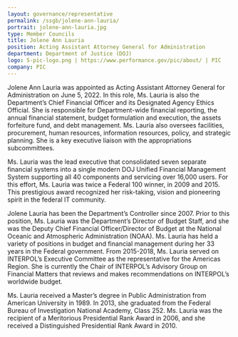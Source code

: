 ```yaml
---
layout: governance/representative
permalink: /ssgb/jolene-ann-lauria/
portrait: jolene-ann-lauria.jpg
type: Member Councils
title: Jolene Ann Lauria 
position: Acting Assistant Attorney General for Administration
department: Department of Justice (DOJ) 
logo: 5-pic-logo.png | https://www.performance.gov/pic/about/ | PIC
company: PIC
---
```


Jolene Ann Lauria was appointed as Acting Assistant Attorney General for Administration on June 5, 2022.  In this role, Ms. Lauria is also the Department’s Chief Financial Officer and its Designated Agency Ethics Official. She is responsible for Department-wide financial reporting, the annual financial statement, budget formulation and execution, the assets forfeiture fund, and debt management. Ms. Lauria also oversees facilities, procurement, human resources, information resources, policy, and strategic planning. She is a key executive liaison with the appropriations subcommittees. 

Ms. Lauria was the lead executive that consolidated seven separate financial systems into a single modern DOJ Unified Financial Management System supporting all 40 components and servicing over 16,000 users.  For this effort, Ms. Lauria was twice a Federal 100 winner, in 2009 and 2015. This prestigious award recognized her risk-taking, vision and pioneering spirit in the federal IT community.

Jolene Lauria has been the Department’s Controller since 2007. Prior to this position, Ms. Lauria was the Department’s Director of Budget Staff, and she was the Deputy Chief Financial Officer/Director of Budget at the National Oceanic and Atmospheric Administration (NOAA). Ms. Lauria has held a variety of positions in budget and financial management during her 33 years in the Federal government.  From 2015-2018, Ms. Lauria served on INTERPOL’s Executive Committee as the representative for the Americas Region. She is currently the Chair of INTERPOL’s Advisory Group on Financial Matters that reviews and makes recommendations on INTERPOL’s worldwide budget.

Ms. Lauria received a Master’s degree in Public Administration from American University in 1989. In 2013, she graduated from the Federal Bureau of Investigation National Academy, Class 252.  Ms. Lauria was the recipient of a Meritorious Presidential Rank Award in 2006, and she received a Distinguished Presidential Rank Award in 2010. 
